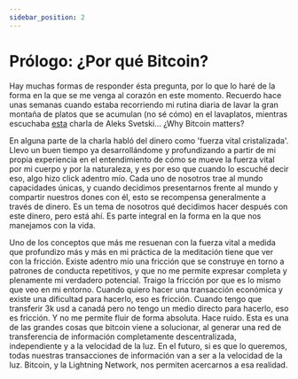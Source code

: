 ```yaml
---
sidebar_position: 2
---
```


# Prólogo: ¿Por qué Bitcoin?

Hay muchas formas de responder ésta pregunta, por lo que lo haré de la forma en la que se me venga al corazón en este momento. Recuerdo hace unas semanas cuando estaba recorriendo mi rutina diaria de lavar la gran montaña de platos que se acumulan (no sé cómo) en el lavaplatos, mientras escuchaba [esta](https://www.youtube.com/watch?v=q0XxsabgJEI&t=1s&ab_channel=Amber) charla de Aleks Svetski... ¿Why Bitcoin matters?

En alguna parte de la charla habló del dinero como 'fuerza vital cristalizada'. Llevo un buen tiempo ya desarrollándome y profundizando a partir de mi propia experiencia en el entendimiento de cómo se mueve la fuerza vital por mi cuerpo y por la naturaleza, y es por eso que cuando lo escuché decir eso, algo hizo click adentro mío. Cada uno de nosotros trae al mundo capacidades únicas, y cuando decidimos presentarnos frente al mundo y compartir nuestros dones con él, esto se recompensa generalmente a través de dinero. Es un tema de nosotros qué decidimos hacer después con este dinero, pero está ahí. Es parte integral en la forma en la que nos manejamos con la vida.

Uno de los conceptos que más me resuenan con la fuerza vital a medida que profundizo más y más en mi práctica de la meditación tiene que ver con la fricción. Existe adentro mío una fricción que se construye en torno a patrones de conducta repetitivos, y que no me permite expresar completa y plenamente mi verdadero potencial. Traigo la fricción por que es lo mismo que veo en mi entorno. Cuando quiero hacer una transacción económica y existe una dificultad para hacerlo, eso es fricción. Cuando tengo que transferir 3k usd a canadá pero no tengo un medio directo para hacerlo, eso es fricción. Y no me permite fluir de forma absoluta. Hace ruido. Esta es una de las grandes cosas que bitcoin viene a solucionar, al generar una red de transferencia de información completamente descentralizada, independiente y a la velocidad de la luz. En el futuro, si es que lo queremos, todas nuestras transacciones de información van a ser a la velocidad de la luz. Bitcoin, y la Lightning Network, nos permiten acercarnos a esa realidad.
